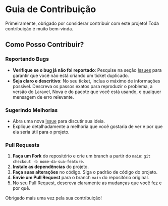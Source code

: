 # Guia de Contribuição

Primeiramente, obrigado por considerar contribuir com este projeto! Toda contribuição é muito bem-vinda.

## Como Posso Contribuir?

### Reportando Bugs

-   **Verifique se o bug já não foi reportado**: Pesquise na seção [Issues](https://github.com/welkervinicius/nova-fa-icon/issues) para garantir que você não está criando um ticket duplicado.
-   **Seja claro e descritivo**: No seu ticket, inclua o máximo de informações possível. Descreva os passos exatos para reproduzir o problema, a versão do Laravel, Nova e do pacote que você está usando, e qualquer mensagem de erro relevante.

### Sugerindo Melhorias

-   Abra uma nova [Issue](https://github.com/welkervinicius/nova-fa-icon/issues) para discutir sua ideia.
-   Explique detalhadamente a melhoria que você gostaria de ver e por que ela seria útil para o projeto.

### Pull Requests

1.  **Faça um Fork** do repositório e crie um branch a partir do `main`: `git checkout -b nome-da-sua-feature`.
2.  **Instale as dependências** do projeto.
3.  **Faça suas alterações** no código. Siga o padrão de código do projeto.
4.  **Envie um Pull Request** para o branch `main` do repositório original.
5.  No seu Pull Request, descreva claramente as mudanças que você fez e por quê.

Obrigado mais uma vez pela sua contribuição!
